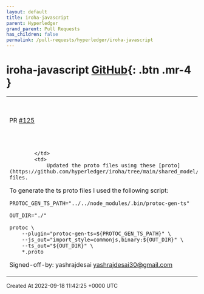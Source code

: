 ```yaml
---
layout: default
title: iroha-javascript
parent: Hyperledger
grand_parent: Pull Requests
has_children: false
permalink: /pull-requests/hyperledger/iroha-javascript
---
```


# iroha-javascript <span class="fs-3 right-align">[GitHub](https://github.com/hyperledger/iroha-javascript){: .btn .mr-4 }</span>


<div>
    <table>
        <tr>
            <td>
                PR <a href="https://github.com/hyperledger/iroha-javascript/pull/125" class=".btn">#125</a>
            </td>
            <td>
                <b>
                    feat: update lib with latest proto
                </b>
            </td>
        </tr>
        <tr>
            <td>
                
            </td>
            <td>
                Updated the proto files using these [proto](https://github.com/hyperledger/iroha/tree/main/shared_model/schema) files.
To generate the ts proto files I used the following script:
```
PROTOC_GEN_TS_PATH="../../node_modules/.bin/protoc-gen-ts"

OUT_DIR="./"

protoc \
    --plugin="protoc-gen-ts=${PROTOC_GEN_TS_PATH}" \
    --js_out="import_style=commonjs,binary:${OUT_DIR}" \
    --ts_out="${OUT_DIR}" \
    *.proto
```
Signed-off-by: yashrajdesai <yashrajdesai30@gmail.com>
            </td>
        </tr>
    </table>
    <div class="right-align">
        Created At 2022-09-18 11:42:25 +0000 UTC
    </div>
</div>

